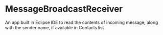 # MessageBroadcastReceiver
An app built in Eclipse IDE to read the contents of incoming message, along with the sender name, if available in Contacts list
